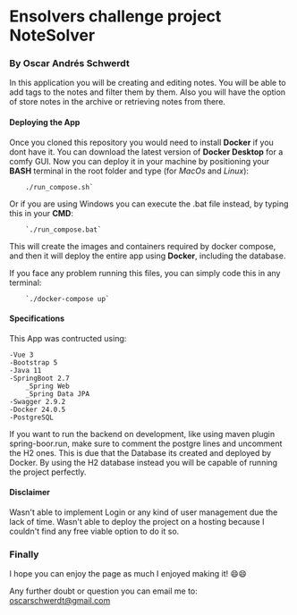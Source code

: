 # Ensolvers challenge project NoteSolver
### By Oscar Andrés Schwerdt


In this application you will be creating and editing notes. You will be able to add tags to the notes and filter them by them. Also you will have the option of store notes in the archive or retrieving notes from there.

#### Deploying the App
Once you cloned this repository you would need to install **Docker** if you dont have it. You can download the latest version of **Docker Desktop** for a comfy GUI.
Now you can deploy it in your machine by positioning your **BASH** terminal in the root folder and type (for *MacOs* and *Linux*):

		./run_compose.sh`

Or if you are using Windows you can execute the .bat file instead, by typing this in your **CMD**:

		`./run_compose.bat`

This will create the images and containers required by docker compose, and then it will deploy the entire app using **Docker**, including the database.

If you face any problem running this files, you can simply code this in any terminal:

		`./docker-compose up`

#### Specifications

This App was contructed using:

	-Vue 3
	-Bootstrap 5
	-Java 11
	-SpringBoot 2.7
		_Spring Web
		_Spring Data JPA
	-Swagger 2.9.2
	-Docker 24.0.5
	-PostgreSQL

If you want to run the backend on development, like using maven plugin spring-boor.run, make sure to comment the postgre lines and uncomment the H2 ones. This is due that the Database its created and deployed by Docker. By using the H2 database instead you will be capable of running the project perfectly.


#### Disclaimer

Wasn't able to implement Login or any kind of user management due the lack of time.
Wasn't able to deploy the project on a hosting because I couldn't find any free viable option to do it so.


### Finally

I hope you can enjoy the page as much I enjoyed making it! 😄😄

Any further doubt or question you can email me to: oscarschwerdt@gmail.com